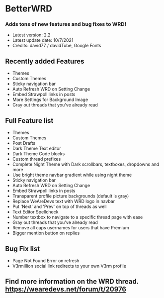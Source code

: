 # BetterWRD
### Adds tons of new features and bug fixes to WRD!
* Latest version: 2.2
* Latest update date: 10/7/2021
* Credits: david77 / davidTube, Google Fonts

## Recently added Features
* Themes
* Custom Themes
* Sticky navigation bar
* Auto Refresh WRD on Setting Change
* Embed Strawpoll links in posts
* More Settings for Background Image
* Gray out threads that you've already read

## Full Feature list
* Themes
* Custom Themes
* Post Drafts
* Dark Theme Text editor
* Dark Theme Code blocks
* Custom thread prefixes
* Complete Night Theme with Dark scrollbars, textboxes, dropdowns and more
* Use bright theme navbar gradient while using night theme
* Sticky navigation bar
* Auto Refresh WRD on Setting Change
* Embed Strawpoll links in posts
* Transparent profile picture backgrounds (default is gray)
* Replace WeAreDevs text with WRD logo in navbar
* Put 'Next' and 'Prev' on top of threads as well
* Text Editor Spellcheck
* Number textbox to navigate to a specific thread page with ease
* Gray out threads that you've already read
* Remove all caps usernames for users that have Premium
* Bigger mention button on replies

## Bug Fix list
* Page Not Found Error on refresh
* V3rmillion social link redirects to your own V3rm profile

## Find more information on the WRD thread.  https://wearedevs.net/forum/t/20976
